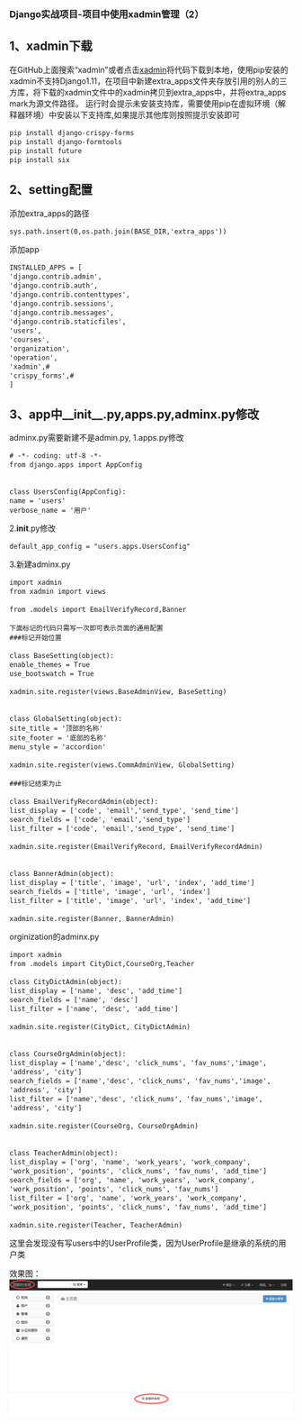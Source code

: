 ### Django实战项目-项目中使用xadmin管理（2）

## 1、xadmin下载
在GitHub上面搜索“xadmin”或者点击[xadmin](https://github.com/sshwsfc/xadmin)将代码下载到本地，使用pip安装的xadmin不支持Django1.11，在项目中新建extra_apps文件夹存放引用的别人的三方库，将下载的xadmin文件中的xadmin拷贝到extra_apps中，并将extra_apps mark为源文件路径。
运行时会提示未安装支持库，需要使用pip在虚拟环境（解释器环境）中安装以下支持库,如果提示其他库则按照提示安装即可
```base
pip install django-crispy-forms
pip install django-formtools
pip install future
pip install six
```

## 2、setting配置
添加extra_apps的路径
```base
sys.path.insert(0,os.path.join(BASE_DIR,'extra_apps'))
```
添加app
```base
INSTALLED_APPS = [
'django.contrib.admin',
'django.contrib.auth',
'django.contrib.contenttypes',
'django.contrib.sessions',
'django.contrib.messages',
'django.contrib.staticfiles',
'users',
'courses',
'organization',
'operation',
'xadmin',#
'crispy_forms',#
]
```

## 3、app中__init__.py,apps.py,adminx.py修改
adminx.py需要新建不是admin.py,
1.apps.py修改
```base
# -*- coding: utf-8 -*-
from django.apps import AppConfig


class UsersConfig(AppConfig):
name = 'users'
verbose_name = '用户'
```
2.__init__.py修改
```base
default_app_config = "users.apps.UsersConfig"
```
3.新建adminx.py
```base
import xadmin
from xadmin import views

from .models import EmailVerifyRecord,Banner

下面标记的代码只需写一次即可表示页面的通用配置
###标记开始位置

class BaseSetting(object):
enable_themes = True
use_bootswatch = True

xadmin.site.register(views.BaseAdminView, BaseSetting)


class GlobalSetting(object):
site_title = '顶部的名称'
site_footer = '底部的名称'
menu_style = 'accordion'

xadmin.site.register(views.CommAdminView, GlobalSetting)

###标记结束为止

class EmailVerifyRecordAdmin(object):
list_display = ['code', 'email','send_type', 'send_time']
search_fields = ['code', 'email','send_type']
list_filter = ['code', 'email','send_type', 'send_time']

xadmin.site.register(EmailVerifyRecord, EmailVerifyRecordAdmin)


class BannerAdmin(object):
list_display = ['title', 'image', 'url', 'index', 'add_time']
search_fields = ['title', 'image', 'url', 'index']
list_filter = ['title', 'image', 'url', 'index', 'add_time']

xadmin.site.register(Banner, BannerAdmin)
```
orginization的adminx.py
```base
import xadmin
from .models import CityDict,CourseOrg,Teacher

class CityDictAdmin(object):
list_display = ['name', 'desc', 'add_time']
search_fields = ['name', 'desc']
list_filter = ['name', 'desc', 'add_time']

xadmin.site.register(CityDict, CityDictAdmin)


class CourseOrgAdmin(object):
list_display = ['name','desc', 'click_nums', 'fav_nums','image', 'address', 'city']
search_fields = ['name','desc', 'click_nums', 'fav_nums','image', 'address', 'city']
list_filter = ['name','desc', 'click_nums', 'fav_nums','image', 'address', 'city']

xadmin.site.register(CourseOrg, CourseOrgAdmin)


class TeacherAdmin(object):
list_display = ['org', 'name', 'work_years', 'work_company', 'work_position', 'points', 'click_nums', 'fav_nums', 'add_time']
search_fields = ['org', 'name', 'work_years', 'work_company', 'work_position', 'points', 'click_nums', 'fav_nums']
list_filter = ['org', 'name', 'work_years', 'work_company', 'work_position', 'points', 'click_nums', 'fav_nums', 'add_time']

xadmin.site.register(Teacher, TeacherAdmin)
```
这里会发现没有写users中的UserProfile类，因为UserProfile是继承的系统的用户类

效果图：
![image](https://raw.githubusercontent.com/ly92/images/master/django/5-1.png)

